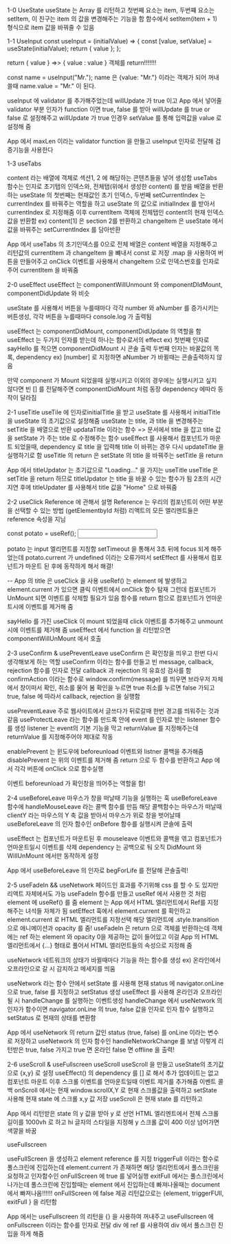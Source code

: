 1-0 UseState
useState 는 Array 를 리턴하고 첫번째 요소는 item, 두번쨰 요소는 setItem, 이 친구는 item 의 값을 변경해주는 기능을 함
함수에서 setItem(item + 1) 형식으로 item 값을 바꿔줄 수 있음

1-1 UseInput
const useInput = (initialValue) => {
const [value, setValue] = useState(initialValue);
return { value };
};

return { value } =>> { value : value } 객체를 return!!!!!!!

const name = useInput("Mr.");
name 은 {value: "Mr."} 이라는 객체가 되어 꺼내쓸때 name.value = "Mr." 이 된다.

useInput 에 validator 를 추가해주었는데 willUpdate 가 true 이고
App 에서 넣어줄 validator 부분 인자가 function 이면 true, false 를 받아 willUpdate 를 true or false 로 설정해주고 willUpdate 가 true 인경우 setValue 를 통해 입력값을 value 로 설정해 줌

App 에서 maxLen 이라는 validator function 을 만들고 useInput 인자로 전달해 검증기능을 사용한다

1-3 useTabs

content 라는 배열에 객체로 섹션1, 2 에 해당하는 콘텐츠들을 넣어 생성함
useTabs 함수는 인자로 초기탭의 인덱스와, 전체탭(위에서 생성한 content) 를 받음
배열을 반환하는 useState 의 첫번째는 현재값인 초기 인덱스, 두번째 setCurrentIndex 는 currentIndex 를 바꿔주는 역할을 하고
useState 의 값으로 initialIndex 를 받아서 currentIndex 로 지정해줌
이후 currentItem 객체에 전체탭인 content의 현재 인덱스 값을 반환함 ex) content[1] 은 section 2를 반환하고
changeItem 은 useState 에서 값을 바꿔주는 setCurrentIndex 를 담아반환

App 에서 useTabs 의 초기인덱스를 0으로 전체 배열은 content 배열을 지정해주고 리턴값의 currentItem 과 changeItem 을 뺴내서 const 로 저장
.map 을 사용하여 버튼을 만들어주고 onClick 이벤트를 사용해서 changeItem 으로 인덱스번호를 인자로 주어 currentItem 을 바꿔줌

2-0 useEffect
useEffect 는 componentWillUnmount 와 componentDIdMount, componentDidUpdate 와 비슷

useState 를 사용해서 버튼을 누를때마다 각각 number 와 aNumber 를 증가시키는 버튼생성, 각각 버튼을 누를때마다 console.log 가 출력됨

useEffect 는 componentDidMount, componentDidUpdate 의 역할을 함
useEffect 는 두가지 인자를 받는데 하나는 함수로서의 effect ex) 첫번째 인자로 sayHello 를 적으면 componentDidMount 시 콘솔 출력
두번째 인자는 바꿀값의 목록, dependency ex) [number] 로 지정하면 aNumber 가 바뀔때는 콘솔출력하지 않음

만약 component 가 Mount 되었을때 실행시키고 이외의 경우에는 실행시키고 싶지 않다면 빈 [] 를 전달해주면 componentDidMount 처럼 동장
dependency 에따라 동작이 달라짐

2-1 useTitle
useTile 에 인자로initialTitle 을 받고 useState 를 사용해서 initialTitle 을 useState 의 초기값으로 설정해줌
useState 는 title, 과 title 을 변경해주는 setTitle 을 배열으로 반환
updataTitle 이라는 함수 => 문서에서 title 을 잡고 title 값을 setState 가 주는 title 로 수정해주는 함수
useEffect 를 사용해서 컴포넌트가 마운트 되었을때, dependency 로 title 을 입력해 title 이 바뀌는 경우 다시 updateTitle 을 실행하기로 함
useTitle 의 return 은 setState 의 title 을 바꿔주는 setTitle 을 return

App 에서 titleUpdator 는 초기값으로 "Loading..." 을 가지는 useTitle
useTitle 은 setTitle 을 return 하므로 titleUpdator 는 title 을 바꿀 수 있는 함수가 됨
2초의 시간지연 후에 titleUpdater 를 사용해서 title 값을 "Home" 으로 바꿔줌

2-2 useClick
Reference 에 관해서 설명
Reference 는 우리의 컴포넌트이 어떤 부분을 선택할 수 있는 방법 (getElementbyId 처럼)
리액트의 모든 엘리멘트들은 reference 속성을 지님

const potato = useRef();
<input ref={potato} />

potato 는 input 엘리먼트를 지칭함
setTimeout 을 통해서 3초 뒤에 focus 되게 해주었는데 potato.current 가 undefined 이라는 오류가떠서
setEffect 를 사용해서 컴포넌트가 마운트 된 후에 동작하게 해서 해결!

--
App 의 title 은 useClick 을 사용 useRef() 는 element 에 발생하고 element.current 가 있으면 클릭 이벤트에서 onClick 함수 탐재
그런데 컴포넌트가 UnMount 되면 이벤트를 삭제할 필요가 있음
함수를 return 함으로 컴포넌트가 언마운트시에 이벤트를 제거해 줌

sayHello 를 가진 useClick 이 mount 되었을때 click 이벤트를 추가해주고
unmount 시에 이벤트를 제거해 줌
useEffect 에서 function 을 리턴받으면 componentWillUnMount 에서 호출

2-3 useConfirm & usePreventLeave
useConfirm 은 확인창을 띄우고 한번 다시 생각해보게 하는 역할
useConfirm 이라는 함수를 만들고 빈 message, callback, rejection 함수를 인자로 전달
callback 과 rejection 의 유효성 검사를 함
confirmAction 이라는 함수로 window.confirm(message) 를 띄우면 브라우저 자체에서 창이떠서 확인, 취소를 물어 봄 확인을 누르면 true 취소를 누르면 false 가되고
true, false 에 따라서 callback, rejection 을 실행함

usePreventLeave
주로 웹사이트에서 글쓰다가 뒤로갈때 한번 경고를 띄워주는 것과 같음
useProtectLeave 라는 함수를 만드록 안에 event 를 인자로 받는 listener 함수를 생성 listener 는 event의 기본 기능을 막고 returnValue 를 지정해주는데 returnValue 를 지정해주어야 제대로 작동

enablePrevent 는 윈도우에 beforeunload 이벤트와 listner 콜백을 추가해줌
disablePrevent 는 위의 이벤트를 제거해 줌
return 으로 두 함수를 반환하고 App 에서 각각 버튼에 onClick 으로 함수실행

이벤트 beforeunload 가 확인창을 띄어주는 역할을 함!

2-4 useBeforeLeave
마우스가 창을 떠날때 기능을 실행하는 훅
useBeforeLeave 함수에 handleMouseLeave 라는 콜백 함수를 만듬 해당 콜백함수는
마우스가 떠날때 clientY 라는 마우스의 Y 축 값을 받아서 마우스가 위로 창을 벗어날때 useBeforeLeave 의 인자 함수인 onBefore 함수를 실행시켜 콘솔에 출력

useEffect 는 컴포넌트가 마운트된 후 mouseleave 이벤트와 콜백을 엮고 컴포넌트가 언마운트일시 이벤트를 삭제 dependency 는 공백으로 둬 오직 DidMount 와 WillUnMount 에서만 동작하게 설정

App 에서 useBeforeLeave 의 인자로 begForLife 를 전달해 콘솔출력!

2-5 useFadeIn && useNetwork
페이드인 효과를 주기위해 css 를 할 수 도 있지만 리액트 자체에서도 가능
useFadeIn 함수를 만들고 useRef 에서 사용한 것 처럼 element 에 useRef() 를 줌
element 는 App 에서 HTML 엘리먼트에서 Ref를 지정해주는 녀석들 자체가 됨
setEffect 훅에서 element.current 를 확인하고 element.current 로 HTML 엘리먼트를 지정선택
해당 엘리먼트에 .style.transition 으로 애니메이션과 opacity 를 줌!
useFadeIn 은 return 으로 객체를 반환하는데 객체에는 ref 하는 element 와 opacity 0을 제공하는 값이 들어있고 이걸 App 의 HTML 엘리먼트에서 {...} 형태로 풀어서 HTML 엘리먼트들의 속성으로 지정해 줌

useNetwork
네트워크의 상태가 바뀔때마다 기능을 하는 함수를 생성 ex) 온라인에서 오프라인으로 갈 시 감지하고 메세지를 띄움

useNetwork 라는 함수 안에서 setState 를 사용해 현재 status 에 navigator.onLine 으로 true, false 를 지정하고 setStatus 생성
useEffect 를 사용해 온라인과 오프라인 될 시 handleChange 를 실행하는 이벤트생성
handleChange 에서 useNetwork 의 인자가 함수이면 navigator.onLine 의 true, false 값을 인자로 인자 함수 실행하고 setStatus 로 현재의 상태를 변환함

App 에서 useNetwork 의 return 값인 status (true, false) 를 onLine 이라는 변수로 저장하고 useNetwork 의 인자 함수인 handleNetworkChange 를 보냄
이렇게 리턴받은 true, false 가지고 true 면 온라인 false 면 offline 을 출력!

2-6 useScroll & useFullscreen
useScroll
useScroll 을 만들고 useState의 초기값으로 {x,y} 로 설정
useEffect() 의 dependency 를 [] 로 해서 추가 업데이트는 없고 컴포넌트 마운트 이후 스크롤 이벤트를 언마운트일때 이벤트 제거를 추가해줌
이벤트 콜백 onScroll 에서는 현재 window.scrollX,Y 로 현재 스크롤값을 출력하고 setState 사용해 현재 state 에 스크롤 x,y 값 저장
useScroll 은 현재 state 를 리턴하고

App 에서 리턴받은 state 의 y 값을 받아 y 로 선언
HTML 엘리멘트에서 전체 스크롤길이를 1000vh 로 하고 hi 글자의 스타일을 지정해
y 스크롤 값이 400 이상 넘어가면 색깔을 바꿈

useFullscreen

useFullScreen 을 생성하고 element reference 를 지정
triggerFull 이라는 함수로 풀스크린에 진입하는데 element.current 가 존재하면 해당 엘리먼트에서 풀스크린을 요청하고 인자함수인 onFullScreen 에 true 를 넣어실행
exitFull 에서는 풀스크린에서 나가는데 풀스크린에 진입할때는 element 에서 진입하는데 빠져나올때는 document 에서 빠져나옴!!!!!! onFullScreen 에 false 제공
리턴값으로는 {element, triggerFUll, exitFull } 을 리턴함

App 에서는 useFullscreen 의 리턴을 {} 을 사용하여 꺼내주고 useFullscreen 에 onFullscreen 이라는 함수를 인자로 전달
div 에 ref 를 사용하여 div 에서 풀스크린 진입을 하게 해줌
